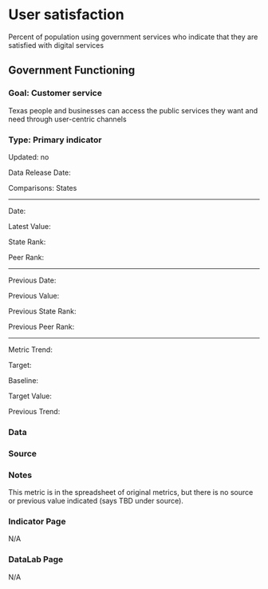 # User satisfaction

Percent of population using government services who indicate that they are satisfied with digital services

## Government Functioning

### Goal: Customer service

Texas people and businesses can access the public services they want and need through user-centric channels

### Type: Primary indicator

Updated: no

Data Release Date: 

Comparisons: States

----

Date: 

Latest Value:  

State Rank: 

Peer Rank: 


----

Previous Date: 

Previous Value: 

Previous State Rank: 

Previous Peer Rank: 


----
Metric Trend: 

Target: 

Baseline: 

Target Value: 

Previous Trend: 



<!--### Value

| Year      |  Value      | Rank        | Previous Year | Previous Value | Previous Rank | Trend | 
| ----------- | ----------- | ----------- | ----------- | ----------- | ----------- | -----------|
|       |           |            |         |            |        |        | 

-->
### Data

### Source



### Notes

This metric is in the spreadsheet of original metrics, but there is no source or previous value indicated (says TBD under source).

### Indicator Page

N/A


### DataLab Page

N/A
